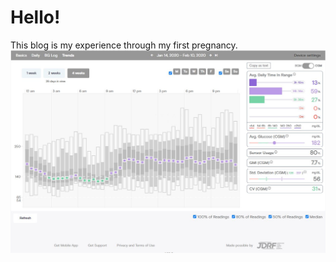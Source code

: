# Hello!

This blog is my experience through my first pregnancy.  
![](images/tidepool_january_2019.jpg)
